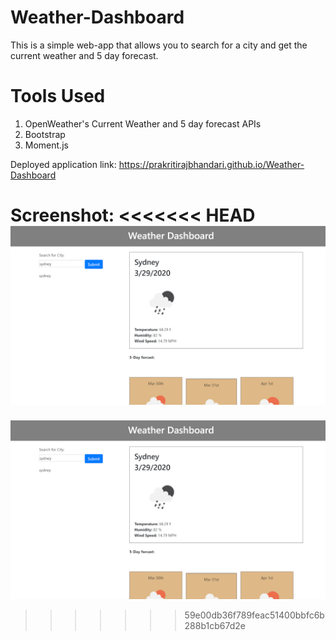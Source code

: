 # Weather-Dashboard

This is a simple web-app that allows you to search for a city and get the current weather and 5 day forecast.

# Tools Used

1. OpenWeather's Current Weather and 5 day forecast APIs
2. Bootstrap
3. Moment.js

Deployed application link: https://prakritirajbhandari.github.io/Weather-Dashboard

Screenshot:
<<<<<<< HEAD
![](/images/image1.PNG)
=======
![](./images/image1.png)
>>>>>>> 59e00db36f789feac51400bbfc6b288b1cb67d2e
